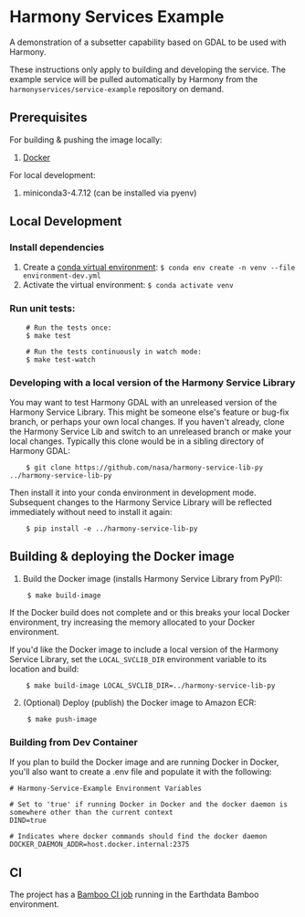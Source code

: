 # Harmony Services Example

A demonstration of a subsetter capability based on GDAL to be used with Harmony.

These instructions only apply to building and developing the service.  The example
service will be pulled automatically by Harmony from the `harmonyservices/service-example`
repository on demand.
## Prerequisites

For building & pushing the image locally:

1. [Docker](https://www.docker.com/get-started)

For local development:

1. miniconda3-4.7.12 (can be installed via pyenv)

## Local Development

### Install dependencies

1. Create a [conda virtual environment](https://conda.io/projects/conda/en/latest/user-guide/tasks/manage-environments.html):  `$ conda env create -n venv --file environment-dev.yml`
2. Activate the virtual environment: `$ conda activate venv`

### Run unit tests:

        # Run the tests once:
        $ make test

        # Run the tests continuously in watch mode:
        $ make test-watch

### Developing with a local version of the Harmony Service Library

You may want to test Harmony GDAL with an unreleased version of the Harmony Service Library.  This might be someone else's feature or bug-fix branch, or perhaps your own local changes. If you haven't already, clone the Harmony Service Lib and switch to an unreleased branch or make your local changes. Typically this clone would be in a sibling directory of Harmony GDAL:

        $ git clone https://github.com/nasa/harmony-service-lib-py ../harmony-service-lib-py

Then install it into your conda environment in development mode. Subsequent changes to the Harmony Service Library will be reflected immediately without need to install it again:

        $ pip install -e ../harmony-service-lib-py

## Building & deploying the Docker image

1. Build the Docker image (installs Harmony Service Library from PyPI):

        $ make build-image

If the Docker build does not complete and or this breaks your local Docker
environment, try increasing the memory allocated to your Docker environment.

If you'd like the Docker image to include a local version of the Harmony Service Library, set the `LOCAL_SVCLIB_DIR` environment variable to its location and build:

        $ make build-image LOCAL_SVCLIB_DIR=../harmony-service-lib-py

2. (Optional) Deploy (publish) the Docker image to Amazon ECR:

        $ make push-image

### Building from Dev Container

If you plan to build the Docker image and are running Docker in Docker, you'll also want to create a .env file and populate it with the following:

```
# Harmony-Service-Example Environment Variables

# Set to 'true' if running Docker in Docker and the docker daemon is somewhere other than the current context
DIND=true

# Indicates where docker commands should find the docker daemon
DOCKER_DAEMON_ADDR=host.docker.internal:2375
```

## CI

The project has a [Bamboo CI job](https://ci.earthdata.nasa.gov/browse/HARMONY-HG) running
in the Earthdata Bamboo environment.
